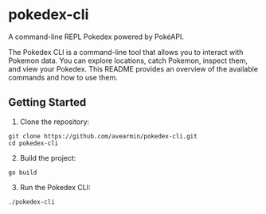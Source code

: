 # pokedex-cli
 A command-line REPL Pokedex powered by PokéAPI.

The Pokedex CLI is a command-line tool that allows you to interact with Pokemon data. You can explore locations, catch Pokemon, inspect them, and view your Pokedex. This README provides an overview of the available commands and how to use them.

## Getting Started

1. Clone the repository:
```shell
git clone https://github.com/avearmin/pokedex-cli.git
cd pokedex-cli
```

2. Build the project:
```shell
go build
```

3. Run the Pokedex CLI:
```shell
./pokedex-cli
```
